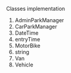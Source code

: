 Classes implementation
1. AdminParkManager
2. CarParkManager
3. DateTime
4. entryTime
5. MotorBike
6. string
7. Van
8. Vehicle
